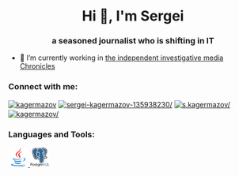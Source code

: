<h1 align="center">Hi 👋, I'm Sergei</h1>
<h3 align="center">a seasoned journalist who is shifting in IT</h3>

- 🔭 I’m currently working in [the independent investigative media Сhronicles](https://chronicles.media/)

<h3 align="left">Connect with me:</h3>
<p align="left">
<a href="https://twitter.com/kagermazov" target="blank"><img align="center" src="https://raw.githubusercontent.com/rahuldkjain/github-profile-readme-generator/master/src/images/icons/Social/twitter.svg" alt="kagermazov" height="30" width="40" /></a>
<a href="https://linkedin.com/in/sergei-kagermazov-135938230/" target="blank"><img align="center" src="https://raw.githubusercontent.com/rahuldkjain/github-profile-readme-generator/master/src/images/icons/Social/linked-in-alt.svg" alt="sergei-kagermazov-135938230/" height="30" width="40" /></a>
<a href="https://fb.com/s.kagermazov/" target="blank"><img align="center" src="https://raw.githubusercontent.com/rahuldkjain/github-profile-readme-generator/master/src/images/icons/Social/facebook.svg" alt="s.kagermazov/" height="30" width="40" /></a>
<a href="https://instagram.com/kagermazov/" target="blank"><img align="center" src="https://raw.githubusercontent.com/rahuldkjain/github-profile-readme-generator/master/src/images/icons/Social/instagram.svg" alt="kagermazov/" height="30" width="40" /></a>
</p>

<h3 align="left">Languages and Tools:</h3>
<p align="left"> <a href="https://www.java.com" target="_blank" rel="noreferrer"> <img src="https://raw.githubusercontent.com/devicons/devicon/master/icons/java/java-original.svg" alt="java" width="40" height="40"/> </a> <a href="https://www.postgresql.org" target="_blank" rel="noreferrer"> <img src="https://raw.githubusercontent.com/devicons/devicon/master/icons/postgresql/postgresql-original-wordmark.svg" alt="postgresql" width="40" height="40"/> </a> </p>
